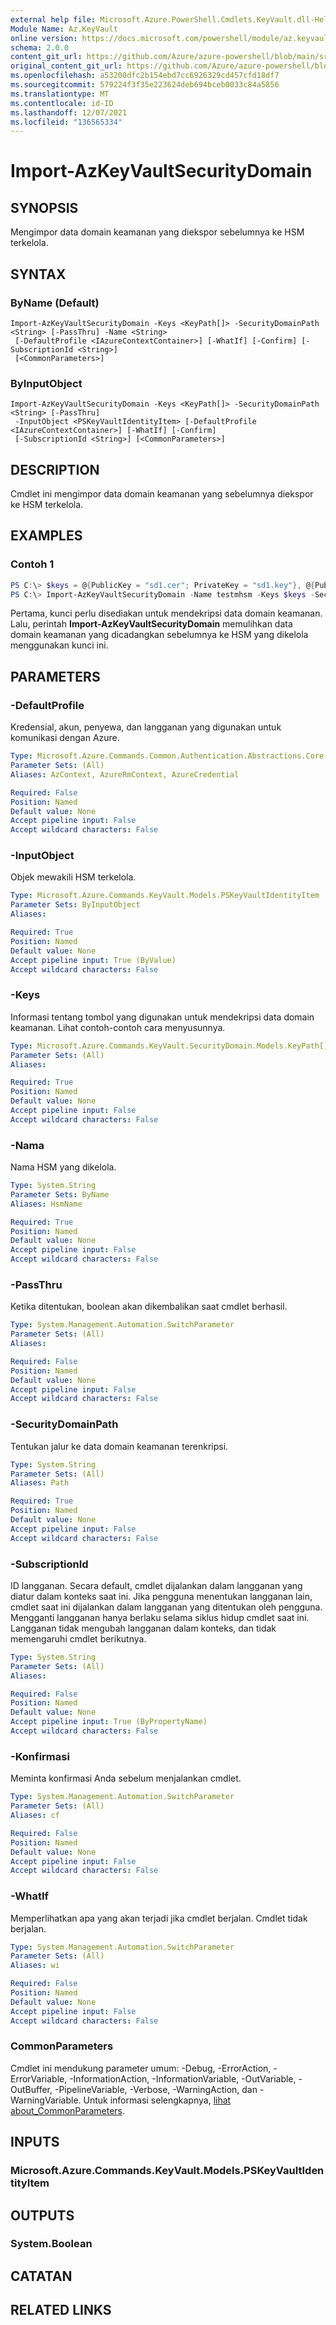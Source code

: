 ```yaml
---
external help file: Microsoft.Azure.PowerShell.Cmdlets.KeyVault.dll-Help.xml
Module Name: Az.KeyVault
online version: https://docs.microsoft.com/powershell/module/az.keyvault/import-azkeyvaultsecuritydomain
schema: 2.0.0
content_git_url: https://github.com/Azure/azure-powershell/blob/main/src/KeyVault/KeyVault/help/Import-AzKeyVaultSecurityDomain.md
original_content_git_url: https://github.com/Azure/azure-powershell/blob/main/src/KeyVault/KeyVault/help/Import-AzKeyVaultSecurityDomain.md
ms.openlocfilehash: a53200dfc2b154ebd7cc6926329cd457cfd18df7
ms.sourcegitcommit: 579224f3f35e223624deb694bceb0033c84a5856
ms.translationtype: MT
ms.contentlocale: id-ID
ms.lasthandoff: 12/07/2021
ms.locfileid: "136565334"
---
```

# Import-AzKeyVaultSecurityDomain

## SYNOPSIS
Mengimpor data domain keamanan yang diekspor sebelumnya ke HSM terkelola.

## SYNTAX

### ByName (Default)
```
Import-AzKeyVaultSecurityDomain -Keys <KeyPath[]> -SecurityDomainPath <String> [-PassThru] -Name <String>
 [-DefaultProfile <IAzureContextContainer>] [-WhatIf] [-Confirm] [-SubscriptionId <String>]
 [<CommonParameters>]
```

### ByInputObject
```
Import-AzKeyVaultSecurityDomain -Keys <KeyPath[]> -SecurityDomainPath <String> [-PassThru]
 -InputObject <PSKeyVaultIdentityItem> [-DefaultProfile <IAzureContextContainer>] [-WhatIf] [-Confirm]
 [-SubscriptionId <String>] [<CommonParameters>]
```

## DESCRIPTION
Cmdlet ini mengimpor data domain keamanan yang sebelumnya diekspor ke HSM terkelola.

## EXAMPLES

### Contoh 1
```powershell
PS C:\> $keys = @{PublicKey = "sd1.cer"; PrivateKey = "sd1.key"}, @{PublicKey = "sd2.cer"; PrivateKey = "sd2.key"}, @{PublicKey = "sd3.cer"; PrivateKey = "sd3.key"}
PS C:\> Import-AzKeyVaultSecurityDomain -Name testmhsm -Keys $keys -SecurityDomainPath {pathOfBackup}\sd.ps.json
```

Pertama, kunci perlu disediakan untuk mendekripsi data domain keamanan.
Lalu, perintah **Import-AzKeyVaultSecurityDomain** memulihkan data domain keamanan yang dicadangkan sebelumnya ke HSM yang dikelola menggunakan kunci ini.

## PARAMETERS

### -DefaultProfile
Kredensial, akun, penyewa, dan langganan yang digunakan untuk komunikasi dengan Azure.

```yaml
Type: Microsoft.Azure.Commands.Common.Authentication.Abstractions.Core.IAzureContextContainer
Parameter Sets: (All)
Aliases: AzContext, AzureRmContext, AzureCredential

Required: False
Position: Named
Default value: None
Accept pipeline input: False
Accept wildcard characters: False
```

### -InputObject
Objek mewakili HSM terkelola.

```yaml
Type: Microsoft.Azure.Commands.KeyVault.Models.PSKeyVaultIdentityItem
Parameter Sets: ByInputObject
Aliases:

Required: True
Position: Named
Default value: None
Accept pipeline input: True (ByValue)
Accept wildcard characters: False
```

### -Keys
Informasi tentang tombol yang digunakan untuk mendekripsi data domain keamanan.
Lihat contoh-contoh cara menyusunnya.

```yaml
Type: Microsoft.Azure.Commands.KeyVault.SecurityDomain.Models.KeyPath[]
Parameter Sets: (All)
Aliases:

Required: True
Position: Named
Default value: None
Accept pipeline input: False
Accept wildcard characters: False
```

### -Nama
Nama HSM yang dikelola.

```yaml
Type: System.String
Parameter Sets: ByName
Aliases: HsmName

Required: True
Position: Named
Default value: None
Accept pipeline input: False
Accept wildcard characters: False
```

### -PassThru
Ketika ditentukan, boolean akan dikembalikan saat cmdlet berhasil.

```yaml
Type: System.Management.Automation.SwitchParameter
Parameter Sets: (All)
Aliases:

Required: False
Position: Named
Default value: None
Accept pipeline input: False
Accept wildcard characters: False
```

### -SecurityDomainPath
Tentukan jalur ke data domain keamanan terenkripsi.

```yaml
Type: System.String
Parameter Sets: (All)
Aliases: Path

Required: True
Position: Named
Default value: None
Accept pipeline input: False
Accept wildcard characters: False
```

### -SubscriptionId
ID langganan.
Secara default, cmdlet dijalankan dalam langganan yang diatur dalam konteks saat ini. Jika pengguna menentukan langganan lain, cmdlet saat ini dijalankan dalam langganan yang ditentukan oleh pengguna.
Mengganti langganan hanya berlaku selama siklus hidup cmdlet saat ini. Langganan tidak mengubah langganan dalam konteks, dan tidak memengaruhi cmdlet berikutnya.

```yaml
Type: System.String
Parameter Sets: (All)
Aliases:

Required: False
Position: Named
Default value: None
Accept pipeline input: True (ByPropertyName)
Accept wildcard characters: False
```

### -Konfirmasi
Meminta konfirmasi Anda sebelum menjalankan cmdlet.

```yaml
Type: System.Management.Automation.SwitchParameter
Parameter Sets: (All)
Aliases: cf

Required: False
Position: Named
Default value: None
Accept pipeline input: False
Accept wildcard characters: False
```

### -WhatIf
Memperlihatkan apa yang akan terjadi jika cmdlet berjalan.
Cmdlet tidak berjalan.

```yaml
Type: System.Management.Automation.SwitchParameter
Parameter Sets: (All)
Aliases: wi

Required: False
Position: Named
Default value: None
Accept pipeline input: False
Accept wildcard characters: False
```

### CommonParameters
Cmdlet ini mendukung parameter umum: -Debug, -ErrorAction, -ErrorVariable, -InformationAction, -InformationVariable, -OutVariable, -OutBuffer, -PipelineVariable, -Verbose, -WarningAction, dan -WarningVariable. Untuk informasi selengkapnya, [lihat about_CommonParameters](http://go.microsoft.com/fwlink/?LinkID=113216).

## INPUTS

### Microsoft.Azure.Commands.KeyVault.Models.PSKeyVaultIdentityItem

## OUTPUTS

### System.Boolean

## CATATAN

## RELATED LINKS

